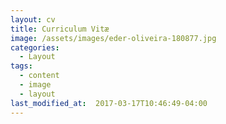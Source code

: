 ```yaml
---
layout: cv
title: Curriculum Vitæ
image: /assets/images/eder-oliveira-180877.jpg
categories:
  - Layout
tags:
  - content
  - image
  - layout
last_modified_at:  2017-03-17T10:46:49-04:00
---
```


